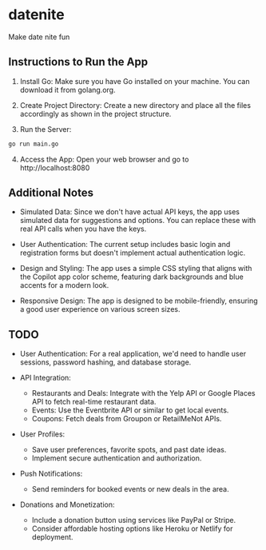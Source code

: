 # datenite

Make date nite fun

## Instructions to Run the App

1. Install Go: Make sure you have Go installed on your machine. You can download it from golang.org.

2. Create Project Directory: Create a new directory and place all the files accordingly as shown in the project structure.

3. Run the Server:
  
  ```bash
  go run main.go
  ```
4. Access the App: Open your web browser and go to http://localhost:8080

## Additional Notes

- Simulated Data: Since we don't have actual API keys, the app uses simulated data for suggestions and options. You can replace these with real API calls when you have the keys.

- User Authentication: The current setup includes basic login and registration forms but doesn't implement actual authentication logic.

- Design and Styling: The app uses a simple CSS styling that aligns with the Copilot app color scheme, featuring dark backgrounds and blue accents for a modern look.

- Responsive Design: The app is designed to be mobile-friendly, ensuring a good user experience on various screen sizes.

## TODO

- User Authentication: For a real application, we'd need to handle user sessions, password hashing, and database storage.
- API Integration:
  - Restaurants and Deals: Integrate with the Yelp API or Google Places API to fetch real-time restaurant data.
  - Events: Use the Eventbrite API or similar to get local events.
  - Coupons: Fetch deals from Groupon or RetailMeNot APIs.

- User Profiles:
  - Save user preferences, favorite spots, and past date ideas.
  - Implement secure authentication and authorization.

- Push Notifications:
  - Send reminders for booked events or new deals in the area.

- Donations and Monetization:
  - Include a donation button using services like PayPal or Stripe.
  - Consider affordable hosting options like Heroku or Netlify for deployment.
